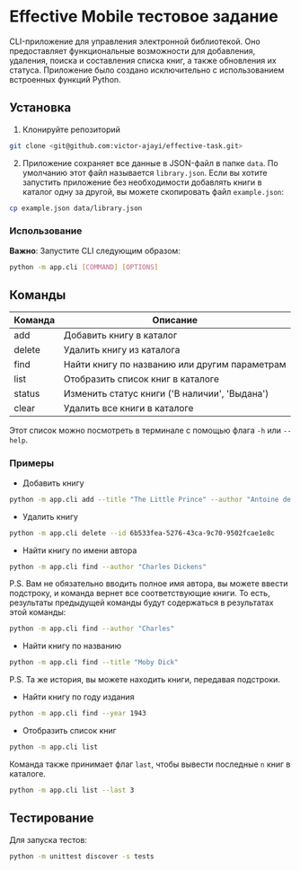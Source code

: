 # Effective Mobile тестовое задание
CLI-приложение для управления электронной библиотекой.  Оно предоставляет функциональные возможности для добавления, удаления, поиска и составления списка книг, а также обновления их статуса. Приложение было создано исключительно с использованием встроенных функций Python.

## Установка

1. Клонируйте репозиторий

```bash
git clone <git@github.com:victor-ajayi/effective-task.git>
```

2. Приложение сохраняет все данные в JSON-файл в папке `data`. По умолчанию этот файл называется `library.json`. Если вы хотите запустить приложение без необходимости добавлять книги в каталог одну за другой, вы можете скопировать файл `example.json`:

```bash
cp example.json data/library.json
```

### Использование
**Важно**: Запустите CLI следующим образом:
```bash
python -m app.cli [COMMAND] [OPTIONS]
```

## Команды
| Команда | Описание                                   |
|----------|-----------------------------------------------|
| add      | Добавить книгу в каталог                      |
| delete   | Удалить книгу из каталога                     |
| find     | Найти книгу по названию или другим параметрам |
| list     | Отобразить список книг в каталоге             |
| status   | Изменить статус книги ('В наличии', 'Выдана') |
| clear    | Удалить все книги в каталоге                  |

Этот список можно посмотреть в терминале с помощью флагa `-h` или `--help`. 

### Примеры
* Добавить книгу

```bash
python -m app.cli add --title "The Little Prince" --author "Antoine de Saint-Exupéry" --year 1943

```

* Удалить книгу

```bash
python -m app.cli delete --id 6b533fea-5276-43ca-9c70-9502fcae1e8c

```

* Найти книгу по имени автора

```bash
python -m app.cli find --author "Charles Dickens"
```

P.S. Вам не обязательно вводить полное имя автора, вы можете ввести подстроку, и команда вернет все соответствующие книги. То есть, результаты предыдущей команды будут содержаться в результатах этой команды:
```bash
python -m app.cli find --author "Charles"
```

* Найти книгу по названию

```bash
python -m app.cli find --title "Moby Dick"
```

P.S. Та же история, вы можете находить книги, передавая подстроки.

* Найти книгу по году издания

```bash
python -m app.cli find --year 1943
```

* Отобразить список книг

```bash
python -m app.cli list
```

Команда также принимает флаг `last`, чтобы вывести последные `n` книг в каталоге.

```bash
python -m app.cli list --last 3
```

## Тестирование
Для запуска тестов:

```bash
python -m unittest discover -s tests
```